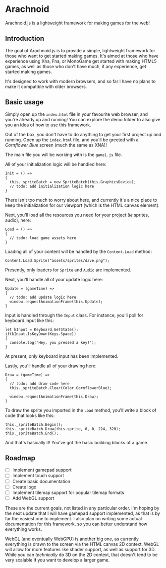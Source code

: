 # Arachnoid
Arachnoid.js is a lightweight framework for making games for the web!

## Introduction
The goal of Arachnoid.js is to provide a simple, lightweight framework for those who want to get started making games. It's aimed at those who have experience using Xna, Fna, or MonoGame get started with making HTML5 games, as well as those who don't have much, if any experience, get started making games.

It's designed to work with modern browsers, and so far I have no plans to make it compatible with older browsers.

## Basic usage
Simply open up the `index.html` file in your favourite web browser, and you're already up and running! You can explore the demo folder to also give you an idea of how to use this framework.

Out of the box, you don't have to do anything to get your first project up and running. Open up the `index.html` file, and you'll be greeted with a *Cornflower Blue* screen (much the same as XNA)!

The main file you will be working with is the `game1.js` file.

All of your initialization logic will be handled here:
```
Init = () =>
{
  this._spriteBatch = new SpriteBatch(this.GraphicsDevice);
  // todo: add initialization logic here
}
```
There isn't too much to worry about here, and currently it's a nice place to keep the initialization for our viewport (which is the HTML canvas element).

Next, you'll load all the resources you need for your project (*ie* sprites, audio), here:
```
Load = () =>
{
  // todo: load game assets here
}
```

Loading all of your content will be handled by the `Content.Load` method:
```
Content.Load.Sprite("assets/sprites/dave.png");
```
Presently, only loaders for `Sprite` and `Audio` are implemented.

Next, you'll handle all of your update logic here:
```
Update = (gameTime) =>
{
  // todo: add update logic here
  window.requestAnimationFrame(this.Update);
}
```

Input is handled through the `Input` class. For instance, you'll poll for keyboard input like this:
```
let kInput = Keyboard.GetState();
if(kInput.IsKeyDown(Keys.Space))
{
  console.log("Hey, you pressed a key!");
}
```
At present, only keyboard input has been implemented.

Lastly, you'll handle all of your drawing here:
```
Draw = (gameTime) =>
{
  // todo: add draw code here
  this._spriteBatch.Clear(Color.CornflowerBlue);
  
  window.requestAnimationFrame(this.Draw);
}
```

To draw the sprite you imported in the `Load` method, you'll write a block of code that looks like this:
```
this._spriteBatch.Begin();
this._spriteBatch.Draw(this.sprite, 0, 0, 224, 320);
this._spriteBatch.End();
```

And that's basically it! You've got the basic building blocks of a game.

## Roadmap
- [ ] Implement gamepad support
- [ ] Implement touch support
- [ ] Create basic documentation
- [ ] Create logo
- [ ] Implement tilemap support for popular tilemap formats
- [ ] Add WebGL support

These are the current goals, not listed in any particular order. I'm hoping by the next update that I will have gamepad support implemented, as that is by far the easiest one to implement. I also plan on writing some actual documentation for this framework, so you can better understand how everything works.

WebGL (and eventually WebGPU) is another big one, as currently everything is drawn to the screen via the HTML canvas 2D context. WebGL will allow for more features like shader support, as well as support for 3D. While you can *technically* do 3D on the 2D context, that doesn't tend to be very scalable if you want to develop a larger game.
